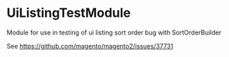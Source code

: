 # UiListingTestModule
Module for use in testing of ui listing sort order bug with SortOrderBuilder

See https://github.com/magento/magento2/issues/37731
